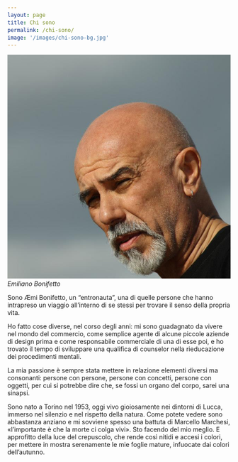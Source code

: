 ```yaml
---
layout: page
title: Chi sono
permalink: /chi-sono/
image: '/images/chi-sono-bg.jpg'
---
```


 ![](/images/chi-sono.jpg)
  *Emiliano Bonifetto*

Sono Æmi Bonifetto, un “entronauta”, una di quelle persone che hanno intrapreso un viaggio all’interno di se stessi per trovare il senso della propria vita.

Ho fatto cose diverse, nel corso degli anni: mi sono guadagnato da vivere nel mondo del commercio, come semplice agente di alcune piccole aziende di design prima e come responsabile commerciale di una di esse poi, e ho trovato il tempo di sviluppare una qualifica di counselor nella rieducazione dei procedimenti mentali.

La mia passione è sempre stata mettere in relazione elementi diversi ma consonanti: persone con persone, persone con concetti, persone con oggetti, per cui si potrebbe dire che, se fossi un organo del corpo, sarei una sinapsi.

Sono nato a Torino nel 1953, oggi vivo gioiosamente nei dintorni di Lucca, immerso nel silenzio e nel rispetto della natura.
Come potete vedere sono abbastanza anziano e mi sovviene spesso una battuta di Marcello Marchesi, «l’importante è che la morte ci colga vivi».
Sto facendo del mio meglio. E approfitto della luce del crepuscolo, che rende così nitidi e accesi i colori, per mettere in mostra serenamente le mie foglie mature, infuocate dai colori dell’autunno.